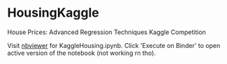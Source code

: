 # HousingKaggle
House Prices: Advanced Regression Techniques Kaggle Competition


Visit [nbviewer](https://nbviewer.jupyter.org/github/aaronayres35/HousingKaggle/blob/main/KaggleHousing.ipynb) 
for KaggleHousing.ipynb. Click 'Execute on Binder' to open active version of the notebook (not working rn tho).
